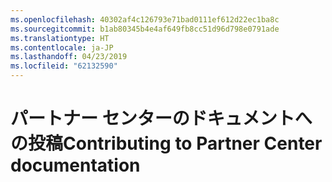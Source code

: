 ```yaml
---
ms.openlocfilehash: 40302af4c126793e71bad0111ef612d22ec1ba8c
ms.sourcegitcommit: b1ab80345b4e4af649fb8cc51d96d798e0791ade
ms.translationtype: HT
ms.contentlocale: ja-JP
ms.lasthandoff: 04/23/2019
ms.locfileid: "62132590"
---
```

# <a name="contributing-to-partner-center-documentation"></a><span data-ttu-id="f836c-101">パートナー センターのドキュメントへの投稿</span><span class="sxs-lookup"><span data-stu-id="f836c-101">Contributing to Partner Center documentation</span></span>